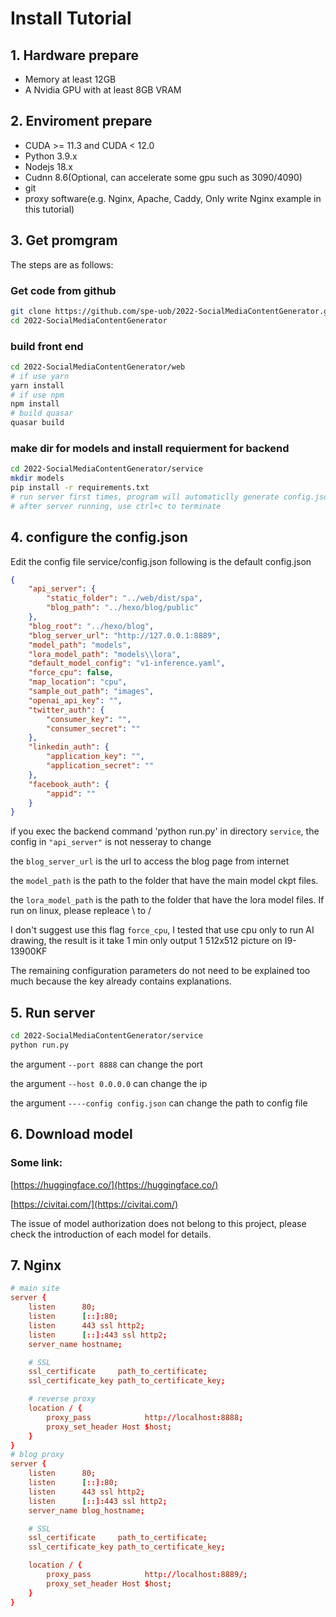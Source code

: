 # Install Tutorial

## 1. Hardware prepare
- Memory at least 12GB
- A Nvidia GPU with at least 8GB VRAM

## 2. Enviroment prepare
- CUDA >= 11.3 and CUDA < 12.0
- Python 3.9.x
- Nodejs 18.x
- Cudnn 8.6(Optional, can accelerate some gpu such as 3090/4090)
- git
- proxy software(e.g. Nginx, Apache, Caddy, Only write Nginx example in this tutorial)

## 3. Get promgram
The steps are as follows:
### Get code from github
```bash
git clone https://github.com/spe-uob/2022-SocialMediaContentGenerator.git
cd 2022-SocialMediaContentGenerator
```
### build front end
```bash
cd 2022-SocialMediaContentGenerator/web
# if use yarn
yarn install
# if use npm
npm install
# build quasar 
quasar build
```
### make dir for models and install requierment for backend
```bash
cd 2022-SocialMediaContentGenerator/service
mkdir models
pip install -r requirements.txt
# run server first times, program will automaticlly generate config.json
# after server running, use ctrl+c to terminate
```
## 4. configure the config.json
Edit the config file service/config.json
following is the default config.json
```json
{
    "api_server": {
        "static_folder": "../web/dist/spa",
        "blog_path": "../hexo/blog/public"
    },
    "blog_root": "../hexo/blog",
    "blog_server_url": "http://127.0.0.1:8889",
    "model_path": "models",
    "lora_model_path": "models\\lora",
    "default_model_config": "v1-inference.yaml",
    "force_cpu": false,
    "map_location": "cpu",
    "sample_out_path": "images",
    "openai_api_key": "",
    "twitter_auth": {
        "consumer_key": "",
        "consumer_secret": ""
    },
    "linkedin_auth": {
        "application_key": "",
        "application_secret": ""
    },
    "facebook_auth": {
        "appid": ""
    }
}
```

if you exec the backend command 'python run.py' in directory `service`, the config in `"api_server"` is not nesseray to change

the `blog_server_url` is the url to access the blog page from internet

the `model_path` is the path to the folder that have the main model ckpt files.

the `lora_model_path` is the path to the folder that have the lora model files. If run on linux, please repleace \\ to /

I don't suggest use this flag `force_cpu`, I tested that use cpu only to run AI drawing, the result is it take 1 min only output 1 512x512 picture on I9-13900KF

The remaining configuration parameters do not need to be explained too much because the key already contains explanations.

## 5. Run server
```bash
cd 2022-SocialMediaContentGenerator/service
python run.py
```
the argument `--port 8888` can change the port 

the argument `--host 0.0.0.0` can change the ip

the argument `----config config.json` can change the path to config file

## 6. Download model

### Some link:

[https://huggingface.co/](https://huggingface.co/)

[https://civitai.com/](https://civitai.com/)

The issue of model authorization does not belong to this project, please check the introduction of each model for details.

## 7. Nginx

```conf
# main site
server {
    listen      80;
    listen      [::]:80;
    listen      443 ssl http2;
    listen      [::]:443 ssl http2;
    server_name hostname;

    # SSL
    ssl_certificate     path_to_certificate;
    ssl_certificate_key path_to_certificate_key;

    # reverse proxy
    location / {
        proxy_pass            http://localhost:8888;
        proxy_set_header Host $host;
    }
}
# blog proxy
server {
    listen      80;
    listen      [::]:80;
    listen      443 ssl http2;
    listen      [::]:443 ssl http2;
    server_name blog_hostname; 

    # SSL
    ssl_certificate     path_to_certificate;
    ssl_certificate_key path_to_certificate_key;

    location / {
        proxy_pass            http://localhost:8889/;
        proxy_set_header Host $host;
    }
}
```
